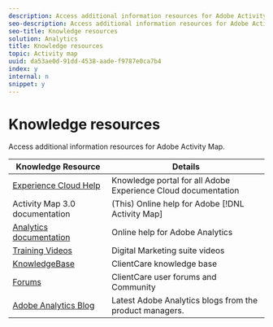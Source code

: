 ```yaml
---
description: Access additional information resources for Adobe Activity Map.
seo-description: Access additional information resources for Adobe Activity Map.
seo-title: Knowledge resources
solution: Analytics
title: Knowledge resources
topic: Activity map
uuid: da53ae0d-91dd-4538-aade-f9787e0ca7b4
index: y
internal: n
snippet: y
---
```


# Knowledge resources

Access additional information resources for Adobe Activity Map.

|  Knowledge Resource  | Details  |
|---|---|
|  [Experience Cloud Help]( https://marketing.adobe.com/resources/help/en_US/home/index.html)  | Knowledge portal for all Adobe Experience Cloud documentation  |
|  Activity Map 3.0 documentation  |(This) Online help for Adobe [!DNL Activity Map] |
|  [Analytics documentation](https://marketing.adobe.com/resources/help/en_US/reference/)  | Online help for Adobe Analytics  |
|  [Training Videos](https://outv.omniture.com/)  | Digital Marketing suite videos  |
|  [KnowledgeBase](https://omniture-help.custhelp.com/)  | ClientCare knowledge base  |
|  [Forums](http://help-forums.adobe.com/content/adobeforums/en/analytics-forum/?f=adobe-analytics)  | ClientCare user forums and Community  |
|  [Adobe Analytics Blog](http://blogs.adobe.com/digitalmarketing/analytics/)  | Latest Adobe Analytics blogs from the product managers.  |

